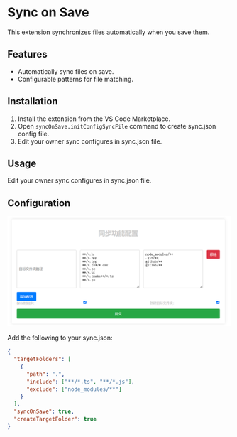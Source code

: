 # Sync on Save

This extension synchronizes files automatically when you save them.

## Features

- Automatically sync files on save.
- Configurable patterns for file matching.

## Installation

1. Install the extension from the VS Code Marketplace.
2. Open `syncOnSave.initConfigSyncFile` command to create sync.json config file.
3. Edit your owner sync configures in sync.json file.

## Usage

Edit your owner sync configures in sync.json file.

## Configuration
![示例图片](./resources/config.png)

Add the following to your sync.json:

```json
{
  "targetFolders": [
    {
      "path": ".",
      "include": ["**/*.ts", "**/*.js"],
      "exclude": ["node_modules/**"]
    }
  ],
  "syncOnSave": true,
  "createTargetFolder": true
}